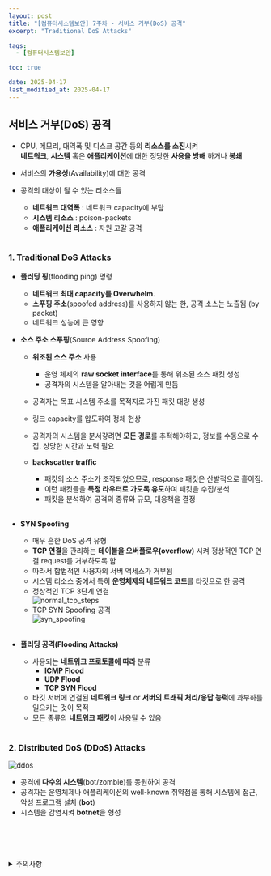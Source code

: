 ```yaml
---
layout: post
title: "[컴퓨터시스템보안] 7주차 - 서비스 거부(DoS) 공격"
excerpt: "Traditional DoS Attacks"

tags:
  - [컴퓨터시스템보안]

toc: true

date: 2025-04-17
last_modified_at: 2025-04-17
---
```

## 서비스 거부(DoS) 공격
- CPU, 메모리, 대역폭 및 디스크 공간 등의 **리소스를 소진**시켜  
**네트워크**, **시스템** 혹은 **애플리케이션**에 대한 정당한 **사용을 방해** 하거나 **봉쇄**

- 서비스의 **가용성**(Availability)에 대한 공격
- 공격의 대상이 될 수 있는 리소스들
  - **네트워크 대역폭** : 네트워크 capacity에 부담
  - **시스템 리소스** : poison-packets
  - **애플리케이션 리소스** : 자원 고갈 공격

  <br>

### 1. Traditional DoS Attacks
- **플러딩 핑**(flooding ping) 명령
  - **네트워크 최대 capacity를 Overwhelm**.
  - **스푸핑 주소**(spoofed address)를 사용하지 않는 한, 공격 소스는 노출됨 (by packet)  
  - 네트워크 성능에 큰 영향

- **소스 주소 스푸핑**(Source Address Spoofing)
  - **위조된 소스 주소** 사용
    - 운영 체제의 **raw socket interface**를 통해 위조된 소스 패킷 생성
    - 공격자의 시스템을 알아내는 것을 어렵게 만듬
  - 공격자는 목표 시스템 주소를 목적지로 가진 패킷 대량 생성
  - 링크 capacity를 압도하여 정체 현상
  - 공격자의 시스템을 분서갛려면 **모든 경로**를 추적해야하고, 정보를 수동으로 수집. 상당한 시간과 노력 필요  
  - **backscatter traffic**
    - 패킷의 소스 주소가 조작되었으므로, response 패킷은 산발적으로 흩어짐.
    - 이런 패킷들을 **특정 라우터로 가도록 유도**하여 패킷을 수집/분석
    - 패킷을 분석하여 공격의 종류와 규모, 대응책을 결정  

    <br>

- **SYN Spoofing**
  - 매우 흔한 DoS 공격 유형
  - **TCP 연결**을 관리하는 **테이블을 오버플로우(overflow)** 시켜 정상적인 TCP 연결 request를 거부하도록 함
  - 따라서 합법적인 사용자의 서버 액세스가 거부됨
  - 시스템 리소스 중에서 특히 **운영체제의 네트워크 코드**를 타깃으로 한 공격  
  - 정상적인 TCP 3단계 연결  
  ![normal_tcp_steps](TODO)  
  - TCP SYN Spoofing 공격  
  ![syn_spoofing](TODO)  

  <br>

- **플러딩 공격(Flooding Attacks)**  
  - 사용되는 **네트워크 프로토콜에 따라** 분류
    - **ICMP Flood**
    - **UDP Flood**
    - **TCP SYN Flood**
  - 타깃 서버에 연결된 **네트워크 링크** or **서버의 트래픽 처리/응답 능력**에 과부하를 일으키는 것이 목적  
  - 모든 종류의 **네트워크 패킷**이 사용될 수 있음

  <br>

### 2. Distributed DoS (DDoS) Attacks  
![ddos](TODO)
- 공격에 **다수의 시스템**(bot/zombie)를 동원하여 공격
- 공격자는 운영체제나 애플리케이션의 well-known 취약점을 통해 시스템에 접근, 악성 프로그램 설치 (**bot**)  
- 시스템을 감염시켜 **botnet**을 형성  

<br>
<br>
<br>
<br>
<details>
<summary>주의사항</summary>
<div markdown="1">

이 포스팅은 강원대학교 이헌길 교수님의 컴퓨터시스템보안 수업을 들으며 내용을 정리 한 것입니다.  
수업 내용에 대한 저작권은 교수님께 있으니,  
다른 곳으로의 무분별한 내용 복사를 자제해 주세요.

</div>
</details>